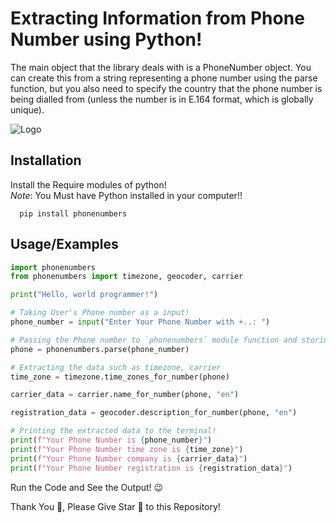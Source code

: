 # Extracting Information from Phone Number using Python!

The main object that the library deals with is a PhoneNumber object. You can create this from a string representing a phone number using the parse function, but you also need to specify the country that the phone number is being dialled from (unless the number is in E.164 format, which is globally unique).

![Logo](https://dev-to-uploads.s3.amazonaws.com/uploads/articles/th5xamgrr6se0x5ro4g6.png)

## Installation

Install the Require modules of python!
<br/>
*Note*: You Must have Python installed in your computer!!

```
  pip install phonenumbers
```


## Usage/Examples

```python
import phonenumbers
from phonenumbers import timezone, geocoder, carrier

print("Hello, world programmer!")

# Taking User's Phone number as a input!
phone_number = input("Enter Your Phone Number with +..: ")

# Passing the Phone number to `phonenumbers` module function and storing it into a phone variable.
phone = phonenumbers.parse(phone_number)

# Extracting the data such as timezone, carrier
time_zone = timezone.time_zones_for_number(phone)

carrier_data = carrier.name_for_number(phone, "en")

registration_data = geocoder.description_for_number(phone, "en")

# Printing the extracted data to the terminal!
print(f"Your Phone Number is {phone_number}")
print(f"Your Phone Number time zone is {time_zone}")
print(f"Your Phone Number company is {carrier_data}")
print(f"Your Phone Number registration is {registration_data}")
```

Run the Code and See the Output! 😉

Thank You 🙏, Please Give Star 🌟 to this Repository!
